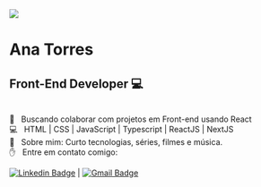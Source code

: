 <img width="auto" src="https://media-exp1.licdn.com/dms/image/C4D16AQEpaxkHX0D0hA/profile-displaybackgroundimage-shrink_200_800/0/1611609191078?e=1619654400&v=beta&t=zjkXZZXPR0kqebF8RJXzVtRVJP0bsv-HM032zPDq1C0">

# Ana Torres

## Front-End Developer :computer:
 <br/> :purple_heart: &nbsp; Buscando colaborar com projetos em Front-end usando React
 <br/> :computer: &nbsp; HTML | CSS | JavaScript | Typescript | ReactJS | NextJS
 <br/> 💬  &nbsp; Sobre mim: Curto tecnologias, séries, filmes e música.
 <br/> :raised_hand: &nbsp; Entre em contato comigo:
 
 [![Linkedin Badge](https://img.shields.io/badge/-AnaTorres-blue?style=flat-square&logo=Linkedin&logoColor=white&link=https://www.linkedin.com/in/anabrtorres/)](https://www.linkedin.com/in/tgmarinho/) 
| 
[![Gmail Badge](https://img.shields.io/badge/-Gmail-c14438?style=flat-square&logo=Gmail&logoColor=white&link=mailto:anabrtorres19@gmail.com)](mailto:anabrtorres19@gmail.com)
